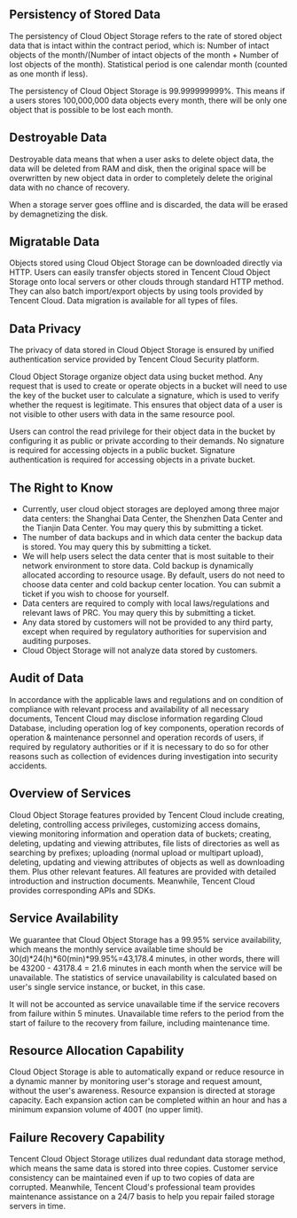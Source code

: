 ## Persistency of Stored Data

The persistency of Cloud Object Storage refers to the rate of stored object data that is intact within the contract period, which is: Number of intact objects of the month/(Number of intact objects of the month + Number of lost objects of the month). Statistical period is one calendar month (counted as one month if less).

The persistency of Cloud Object Storage is 99.999999999%. This means if a users stores 100,000,000 data objects every month, there will be only one object that is possible to be lost each month.

## Destroyable Data

Destroyable data means that when a user asks to delete object data, the data will be deleted from RAM and disk, then the original space will be overwritten by new object data in order to completely delete the original data with no chance of recovery.

When a storage server goes offline and is discarded, the data will be erased by demagnetizing the disk.

## Migratable Data

Objects stored using Cloud Object Storage can be downloaded directly via HTTP. Users can easily transfer objects stored in Tencent Cloud Object Storage onto local servers or other clouds through standard HTTP method. They can also batch import/export objects by using tools provided by Tencent Cloud. Data migration is available for all types of files.

## Data Privacy

The privacy of data stored in Cloud Object Storage is ensured by unified authentication service provided by Tencent Cloud Security platform.

Cloud Object Storage organize object data using bucket method. Any request that is used to create or operate objects in a bucket will need to use the key of the bucket user to calculate a signature, which is used to verify whether the request is legitimate. This ensures that object data of a user is not visible to other users with data in the same resource pool.

Users can control the read privilege for their object data in the bucket by configuring it as public or private according to their demands. No signature is required for accessing objects in a public bucket. Signature authentication is required for accessing objects in a private bucket.

## The Right to Know

- Currently, user cloud object storages are deployed among three major data centers: the Shanghai Data Center, the Shenzhen Data Center and the Tianjin Data Center. You may query this by submitting a ticket.
- The number of data backups and in which data center the backup data is stored. You may query this by submitting a ticket.
- We will help users select the data center that is most suitable to their network environment to store data. Cold backup is dynamically allocated according to resource usage. By default, users do not need to choose data center and cold backup center location. You can submit a ticket if you wish to choose for yourself.
- Data centers are required to comply with local laws/regulations and relevant laws of PRC. You may query this by submitting a ticket.
- Any data stored by customers will not be provided to any third party, except when required by regulatory authorities for supervision and auditing purposes.
- Cloud Object Storage will not analyze data stored by customers.

## Audit of Data

In accordance with the applicable laws and regulations and on condition of compliance with relevant process and availability of all necessary documents, Tencent Cloud may disclose information regarding Cloud Database, including operation log of key components, operation records of operation & maintenance personnel and operation records of users, if required by regulatory authorities or if it is necessary to do so for other reasons such as collection of evidences during investigation into security accidents.

## Overview of Services

Cloud Object Storage features provided by Tencent Cloud include creating, deleting, controlling access privileges, customizing access domains, viewing monitoring information and operation data of buckets; creating, deleting, updating and viewing attributes, file lists of directories as well as searching by prefixes; uploading (normal upload or multipart upload), deleting, updating and viewing attributes of objects as well as downloading them. Plus other relevant features. All features are provided with detailed introduction and instruction documents. Meanwhile, Tencent Cloud provides corresponding APIs and SDKs.

## Service Availability

We guarantee that Cloud Object Storage has a 99.95% service availability, which means the monthly service available time should be 30(d)*24(h)*60(min)*99.95%=43,178.4 minutes, in other words, there will be 43200 - 43178.4 = 21.6 minutes in each month when the service will be unavailable. The statistics of service unavailability is calculated based on user's single service instance, or bucket, in this case.

It will not be accounted as service unavailable time if the service recovers from failure within 5 minutes. Unavailable time refers to the period from the start of failure to the recovery from failure, including maintenance time.

## Resource Allocation Capability

Cloud Object Storage is able to automatically expand or reduce resource in a dynamic manner by monitoring user's storage and request amount, without the user's awareness. Resource expansion is directed at storage capacity. Each expansion action can be completed within an hour and has a minimum expansion volume of 400T (no upper limit).

## Failure Recovery Capability

Tencent Cloud Object Storage utilizes dual redundant data storage method, which means the same data is stored into three copies. Customer service consistency can be maintained even if up to two copies of data are corrupted. Meanwhile, Tencent Cloud's professional team provides maintenance assistance on a 24/7 basis to help you repair failed storage servers in time.


